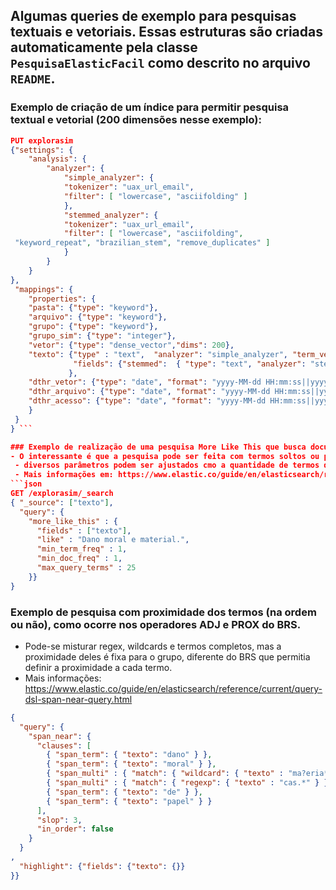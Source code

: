 ## Algumas queries de exemplo para pesquisas textuais e vetoriais. Essas estruturas são criadas automaticamente pela classe `PesquisaElasticFacil` como descrito no arquivo `README`.

### Exemplo de criação de um índice para permitir pesquisa textual e vetorial (200 dimensões nesse exemplo):

```json
PUT explorasim
{"settings": {
    "analysis": {
        "analyzer": {
            "simple_analyzer": {
            "tokenizer": "uax_url_email",
            "filter": [ "lowercase", "asciifolding" ]
            },
            "stemmed_analyzer": {
            "tokenizer": "uax_url_email",
            "filter": [ "lowercase", "asciifolding",
 "keyword_repeat", "brazilian_stem", "remove_duplicates" ]
            }
        }
    }
},
 "mappings": {
    "properties": {
    "pasta": {"type": "keyword"},
    "arquivo": {"type": "keyword"},
    "grupo": {"type": "keyword"},
    "grupo_sim": {"type": "integer"},
    "vetor": {"type": "dense_vector","dims": 200},
    "texto": {"type" : "text",  "analyzer": "simple_analyzer", "term_vector": "with_positions_offsets_payloads",
              "fields": {"stemmed":  { "type": "text", "analyzer": "stemmed_analyzer", "term_vector": "with_positions_offsets_payloads"}  }      
             },
    "dthr_vetor": {"type": "date", "format": "yyyy-MM-dd HH:mm:ss||yyyy-MM-dd||epoch_millis"},
    "dthr_arquivo": {"type": "date", "format": "yyyy-MM-dd HH:mm:ss||yyyy-MM-dd||epoch_millis"},
    "dthr_acesso": {"type": "date", "format": "yyyy-MM-dd HH:mm:ss||yyyy-MM-dd||epoch_millis"}
    }
 }
} ```

### Exemplo de realização de uma pesquisa More Like This que busca documentos contendo os termos pesquisados analisando a importância de cada termo no corpus e nos documentos ao sugerir o score dos que possuem maior relação com o que foi pesquisado.
- O interessante é que a pesquisa pode ser feita com termos soltos ou pode-se colocar um documento inteiro para buscar documentos similares com base na importância de cada termo apresentado.
 - diversos parâmetros podem ser ajustados cmo a quantidade de termos da query que precisam estar no documento, a frequência deles no corpus e a quantidade/percentual, dentre outros.
 - Mais informações em: https://www.elastic.co/guide/en/elasticsearch/reference/current/query-dsl-mlt-query.html
```json
GET /explorasim/_search
{ "_source": ["texto"],
  "query": {
    "more_like_this" : {
      "fields" : ["texto"],
      "like" : "Dano moral e material.",
      "min_term_freq" : 1,
      "min_doc_freq" : 1,
      "max_query_terms" : 25
    }}
}
```

### Exemplo de pesquisa com proximidade dos termos (na ordem ou não), como ocorre nos operadores ADJ e PROX do BRS.
- Pode-se misturar regex, wildcards e termos completos, mas a proximidade deles é fixa para o grupo, diferente do BRS que permitia definir a proximidade a cada termo.
- Mais informações: https://www.elastic.co/guide/en/elasticsearch/reference/current/query-dsl-span-near-query.html
```json
{
  "query": {
    "span_near": {
      "clauses": [
        { "span_term": { "texto": "dano" } },
        { "span_term": { "texto": "moral" } },
        { "span_multi" : { "match": { "wildcard": { "texto" : "ma?eria*" } } } },
        { "span_multi" : { "match": { "regexp": { "texto" : "cas.*" } } } },
        { "span_term": { "texto": "de" } },
        { "span_term": { "texto": "papel" } }
      ],
      "slop": 3,
      "in_order": false
    }
  }
,
  "highlight": {"fields": {"texto": {}}
}}
```
